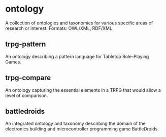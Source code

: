 # ontology
A collection of ontologies and taxonomies for various specific areas of research or interest. Formats: OWL/XML, RDF/XML

## trpg-pattern
An ontology describing a pattern language for Tabletop Role-Playing Games.

## trpg-compare
An ontology capturing the essential elements in a TRPG that would allow a level of comparison.

## battledroids
An integrated ontology and taxonomy describing the domain of the electronics building and microcontroller programming game BattleDroids.


